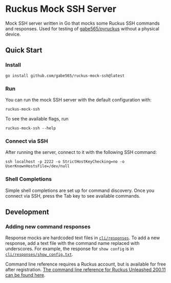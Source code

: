 # Ruckus Mock SSH Server

Mock SSH server written in Go that mocks some Ruckus SSH commands and responses.
Used for testing of [gabe565/pyruckus](https://github.com/gabe565/pyruckus) without a physical device.

## Quick Start

### Install

```shell
go install github.com/gabe565/ruckus-mock-ssh@latest
```

### Run

You can run the mock SSH server with the default configuration with:

```shell
ruckus-mock-ssh
```

To see the available flags, run

```shell
ruckus-mock-ssh --help
```

### Connect via SSH

After running the server, connect to it with the following SSH command:

```shell
ssh localhost -p 2222 -o StrictHostKeyChecking=no -o UserKnownHostsFile=/dev/null
```

### Shell Completions

Simple shell completions are set up for command discovery. Once you connect
via SSH, press the Tab key to see available commands.

## Development

### Adding new command responses

Response mocks are hardcoded text files in [`cli/responses`](cli/responses).
To add a new response, add a text file with the command name replaced with underscores.
For example, the response for `show config` is in [`cli/responses/show_config.txt`](cli/responses/show_config.txt).

Command line reference requires a Ruckus account, but is available for free after registration.
[The command line reference for Ruckus Unleashed 200.11 can be found here](https://support.ruckuswireless.com/documents/3946-ruckus-unleashed-200-11-ga-cli-reference-guide).
